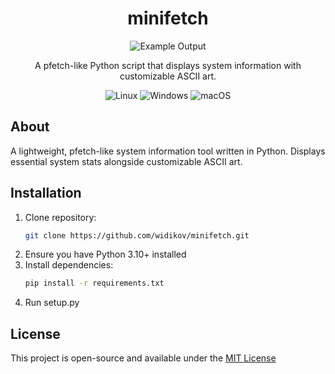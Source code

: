 <div align="center">
  
# minifetch
![Example Output](https://i.ibb.co/Hkzzt3J/2025-06-24-02-14-round-corners.png)

</div>

<p align="center">A pfetch-like Python script that displays system information with customizable ASCII art.
   
</p>

<div align="center">

![Linux](https://img.shields.io/badge/Linux-FCC624?style=for-the-badge&logo=linux&logoColor=black) ![Windows](https://img.shields.io/badge/Windows-0078D6?style=for-the-badge&logo=windows&logoColor=white) ![macOS](https://img.shields.io/badge/mac%20os-000000?style=for-the-badge&logo=macos&logoColor=F0F0F0)

</div>

## About

A lightweight, pfetch-like system information tool written in Python. Displays essential system stats alongside customizable ASCII art.

## Installation

1. Clone repository:
   ```bash
   git clone https://github.com/widikov/minifetch.git
1. Ensure you have Python 3.10+ installed
2. Install dependencies:
   ```bash
   pip install -r requirements.txt
3. Run setup.py

## License

This project is open-source and available under the [MIT License](https://github.com/widikov/minifetch/blob/main/LICENSE)
